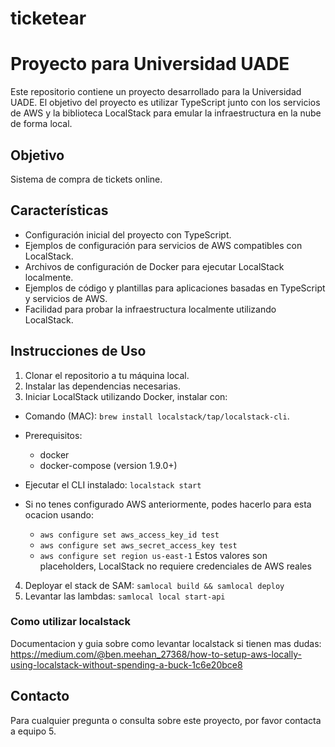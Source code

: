 # ticketear
# Proyecto para Universidad UADE

Este repositorio contiene un proyecto desarrollado para la Universidad UADE. El objetivo del proyecto es utilizar TypeScript junto con los servicios de AWS y la biblioteca LocalStack para emular la infraestructura en la nube de forma local.

## Objetivo
Sistema de compra de tickets online.

## Características
- Configuración inicial del proyecto con TypeScript.
- Ejemplos de configuración para servicios de AWS compatibles con LocalStack.
- Archivos de configuración de Docker para ejecutar LocalStack localmente.
- Ejemplos de código y plantillas para aplicaciones basadas en TypeScript y servicios de AWS.
- Facilidad para probar la infraestructura localmente utilizando LocalStack.

## Instrucciones de Uso
1. Clonar el repositorio a tu máquina local.
2. Instalar las dependencias necesarias.
3. Iniciar LocalStack utilizando Docker, instalar con:
   
 - Comando (MAC): ` brew install localstack/tap/localstack-cli `.
 - Prerequisitos:
    - docker
    - docker-compose (version 1.9.0+)
  
  - Ejecutar el CLI instalado: `localstack start`
  - Si no tenes configurado AWS anteriormente, podes hacerlo para esta ocacion usando:
    - `aws configure set aws_access_key_id test`
    - `aws configure set aws_secret_access_key test`
    - `aws configure set region us-east-1`
    Estos valores son placeholders, LocalStack no requiere credenciales de AWS reales

4. Deployar el stack de SAM: `samlocal build && samlocal deploy`
5. Levantar las lambdas: `samlocal local start-api`
<!-- 4. Desarrollar y probar la aplicación utilizando TypeScript y los servicios de AWS emulados localmente con LocalStack. -->

### Como utilizar localstack

Documentacion y guia sobre como levantar localstack si tienen mas dudas: https://medium.com/@ben.meehan_27368/how-to-setup-aws-locally-using-localstack-without-spending-a-buck-1c6e20bce8

## Contacto
Para cualquier pregunta o consulta sobre este proyecto, por favor contacta a equipo 5.